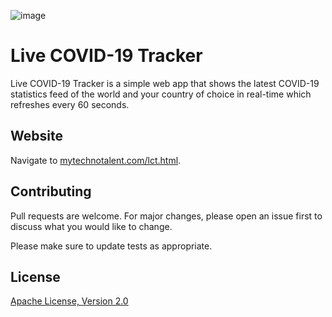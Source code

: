 ![image](https://github.com/mytechnotalent/Live_COVID-19_Tracker/blob/master/LC19T.png?raw=true)

# Live COVID-19 Tracker

Live COVID-19 Tracker is a simple web app that shows the latest COVID-19 statistics feed of the world and your country of choice in real-time which refreshes every 60 seconds.

## Website

Navigate to [mytechnotalent.com/lct.html](http://mytechnotalent.com/lct.html).

## Contributing

Pull requests are welcome. For major changes, please open an issue first to discuss what you would like to change.

Please make sure to update tests as appropriate.

## License

[Apache License, Version 2.0](https://www.apache.org/licenses/LICENSE-2.0)
